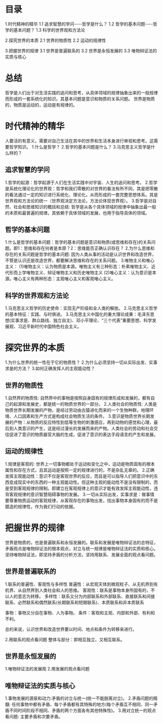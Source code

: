 # 目录
1.时代精神的精华
  1.1 追求智慧的学问----哲学是什么？
  1.2 哲学的基本问题----哲学的基本问题？
  1.3 科学的世界观和方法论

2.探究世界的本质
  2.1 世界的物质性
  2.2 运动的规律性

3.把握世界的规律
  3.1 世界是普遍联系的
  3.2 世界是永恒发展的
  3.3 唯物辩证法的实质与核心

# 总结
哲学是人们出于对生活实践的追问和思考，从具体领域的规律抽象出来的一般规律而形成的一套系统化的知识。其基本问题是意识和物质的关系问题。
世界是物质的，物质是运动的，运动是有规律的。  

# 时代精神的精华
人要活的有意义，需要对自己生活在其中的世界和生活本身进行审视和思考。这需要哲学知识。
1.什么是哲学？
2.哲学的基本问题是什么？
3.马克思主义哲学是什么样的？

## 追求智慧的学问
1.哲学的起源：哲学起源于人们在生活实践中对宇宙、人生的追问和思考。
2.哲学是系统化理论化的世界观：哲学和我们零散的对世界的看法有所不同，其是把零散的看法通过一定的知识进行系统化、理论化，从而形成的一套完整思想体系。其是世界观和方法论的统一（世界观决定方法论，方法论体现世界观）。
3.哲学是对自然、社会和思维知识的概括和总结: 哲学是从各个具体领域的规律中抽象出最一般的本质和最普遍的规律。其依赖于具体领域的发展，也用于指导具体的领域。

## 哲学的基本问题
1.什么是哲学的基本问题：哲学的基本问题是意识和物质(或思维和存在)的关系问题。即1：思维和存在何者是本原？2：思维能否正确认识存在？
2.为什么思维和存在的关系问题是哲学的基本问题: 因为人类从事的活动是认识世界和改造世界，不管是认识还是改造世界，都要解决思维和存在的关系问题。
3.唯物主义和唯心主义：
  (1)唯物主义：认为物质是本源。唯物主义有三种形态：朴素唯物主义、近代形而上学唯物主义、辩证唯物主义和历史唯物主义
  (2)唯心主义：认为意识是本源。唯心主义有两种形态：主观唯心主义和客观唯心主义。

## 科学的世界观和方法论
1.马克思主义哲学的历史使命：实现无产阶级和全人类的解放。
2.马克思主义哲学的基本特征：实践、与时俱进。
3.马克思主义中国化的重大理论成果：毛泽东思想(实事求是、群众路线、独立自主)、邓小平理论、“三个代表”重要思想、科学发展观、习近平新时代中国特色社会主义。

# 探究世界的本质
1.为什么世界的统一性在于它的物质性？
2.为什么必须坚持一切从实际出发、实事求是的方法？
3.如何正确发挥人的主观能动性？

## 世界的物质性
1.自然界的物质性: 自然界中的事物是按照自身固有的规律形成和发展的，都有自己的起源和发展史，都是统一的物质世界的一部分。
2.人类社会的物质性: 人类是物质世界长期发展的产物，是经过劳动由古猿进化而来的一个生物种群。地理环境、人口因素和生产方式是构成社会物质生活的条件。
3.意识是物质世界长期发展的产物：从物质的反应特性到低等生物的刺激感应，再到动物的感觉和心理，最后到人类意识的产生，这是经过漫长的发展而来的产物。人类社会的劳动和社会交往促进了意识的物质器官大脑的生成，促进了意识的表达手段语言的产生和发展。

## 运动的规律性
1.规律是客观的: 世界上一切事物都处于运动和变化之中，运动是物质固有的根本属性和存在方式，且其运动是按照一定的规律进行的，不是杂乱无章的。
2.正确发挥主观能动性：意识不仅是客观世界的反应，而且是可以指导人们把意识中的东西变成现实中的东西的一种主观能动性。但这种主观的能动性不是没有限制的，而是受到客观规律的限制。即建立在客观规律上的意识才能有效发挥主观能动性，违背客观规律的意识智慧阻碍事物的发展。
3.一切从实际出发，实事求是：做事情要尊重物质运动的客观规律，从客观存在的事物出发，找出事物本身固有的而不是臆造的规律性，作为我们行动的依据。

# 把握世界的规律
世界是物质的，也是普遍联系和永恒发展的。联系和发展是唯物辩证法的总特征，矛盾观点是唯物辩证法的根本观点，对立与统一规律是唯物辩证法的实质和核心。坚持唯物辩证法，即坚持矛盾的分析方法，坚持用联系、发展全面的观点看问题。

## 世界是普遍联系的
1.联系的普遍性、客观性与多样性
  普遍性：从宏观天体到微观粒子、从无机界到有机界、从自然界到人类社会和人的思维。
  客观性：联系是事物本身所固有的，不以人的意志为转移。
  多样性：联系又分为内部联系和外部联系、直接联系和间接联系、必然联系和偶然联系(长期联系和短期联系)、本质联系和非本质联系

事物：事物又分自在事物、人为事物。
条件：客观和主观、内部和外部、有利和不利。

总的来说，认识世界和改造世界要以时间、地点和条件为转移来进行。

2.用联系的观点看问题
  整体与部分：即相互独立、又相互联系。

## 世界是永恒发展的
1.唯物辩证法的发展观
2.用发展的观点看问题

## 唯物辩证法的实质与核心
1.事物发展的源泉和动力:矛盾的对立与统一(统一不能脱离对立)。
2.矛盾问题的精髓: 任何事物中都有矛盾、每个矛盾都有其特殊的地方(每个矛盾互不相同、同一矛盾不同时间阶段不相同、矛盾的两个方面各有其他特殊性)。
3.用对立统一的观点看问题: 主要矛盾和次要矛盾。
